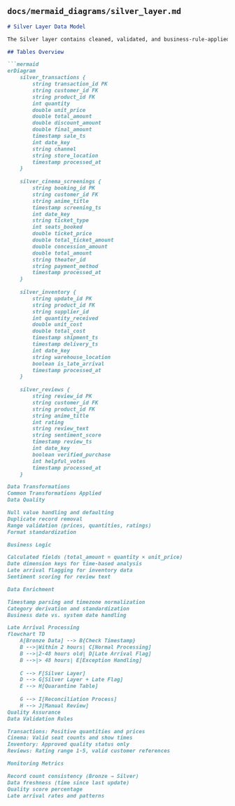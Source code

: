 ## `docs/mermaid_diagrams/silver_layer.md`
```markdown
# Silver Layer Data Model

The Silver layer contains cleaned, validated, and business-rule-applied data. This layer serves as the foundation for analytics and machine learning.

## Tables Overview

```mermaid
erDiagram
    silver_transactions {
        string transaction_id PK
        string customer_id FK
        string product_id FK
        int quantity
        double unit_price
        double total_amount
        double discount_amount
        double final_amount
        timestamp sale_ts
        int date_key
        string channel
        string store_location
        timestamp processed_at
    }
    
    silver_cinema_screenings {
        string booking_id PK
        string customer_id FK
        string anime_title
        timestamp screening_ts
        int date_key
        string ticket_type
        int seats_booked
        double ticket_price
        double total_ticket_amount
        double concession_amount
        double total_amount
        string theater_id
        string payment_method
        timestamp processed_at
    }
    
    silver_inventory {
        string update_id PK
        string product_id FK
        string supplier_id
        int quantity_received
        double unit_cost
        double total_cost
        timestamp shipment_ts
        timestamp delivery_ts
        int date_key
        string warehouse_location
        boolean is_late_arrival
        timestamp processed_at
    }
    
    silver_reviews {
        string review_id PK
        string customer_id FK
        string product_id FK
        string anime_title
        int rating
        string review_text
        string sentiment_score
        timestamp review_ts
        int date_key
        boolean verified_purchase
        int helpful_votes
        timestamp processed_at
    }

Data Transformations
Common Transformations Applied
Data Quality

Null value handling and defaulting
Duplicate record removal
Range validation (prices, quantities, ratings)
Format standardization

Business Logic

Calculated fields (total_amount = quantity × unit_price)
Date dimension keys for time-based analysis
Late arrival flagging for inventory data
Sentiment scoring for review text

Data Enrichment

Timestamp parsing and timezone normalization
Category derivation and standardization
Business date vs. system date handling

Late Arrival Processing
flowchart TD
    A[Bronze Data] --> B{Check Timestamp}
    B -->|Within 2 hours| C[Normal Processing]
    B -->|2-48 hours old| D[Late Arrival Flag]
    B -->|> 48 hours| E[Exception Handling]
    
    C --> F[Silver Layer]
    D --> G[Silver Layer + Late Flag]
    E --> H[Quarantine Table]
    
    G --> I[Reconciliation Process]
    H --> J[Manual Review]
Quality Assurance
Data Validation Rules

Transactions: Positive quantities and prices
Cinema: Valid seat counts and show times
Inventory: Approved quality status only
Reviews: Rating range 1-5, valid customer references

Monitoring Metrics

Record count consistency (Bronze → Silver)
Data freshness (time since last update)
Quality score percentage
Late arrival rates and patterns